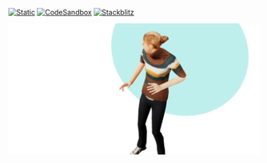 [![Static](https://img.shields.io/badge/demo-%23646CFF.svg?logo=html5&logoColor=white)](https://pmndrs.github.io/examples/gltf-animations)
[![CodeSandbox](https://img.shields.io/badge/codesandbox-040404?logo=codesandbox&logoColor=DBDBDB)](https://codesandbox.io/s/github/pmndrs/examples/tree/main/apps/gltf-animations)
[![Stackblitz](https://img.shields.io/badge/stackblitz-fff?logo=Stackblitz&logoColor=1389FD)](https://stackblitz.com/github/pmndrs/examples/tree/main/apps/gltf-animations)

![](thumbnail.png)

